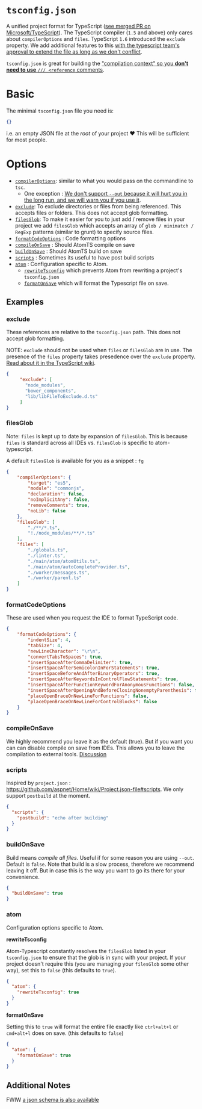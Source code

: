 # `tsconfig.json`
A unified project format for TypeScript ([see merged PR on Microsoft/TypeScript](https://github.com/Microsoft/TypeScript/pull/1692)). The TypeScript compiler (`1.5` and above) only cares about `compilerOptions` and `files`. TypeScript `1.6` introduced the `exclude` property. We add additional features to this [with the typescript team's approval to extend the file as long as we don't conflict](https://github.com/Microsoft/TypeScript/issues/1955).

`tsconfig.json` is great for building the ["compilation context" so you **don't need to use** `/// <reference` comments](http://blog.icanmakethiswork.io/2015/02/hey-tsconfigjson-where-have-you-been.html).

# Basic
The minimal `tsconfig.json` file you need is:
```json
{}
```
i.e. an empty JSON file at the *root* of your project :heart: This will be sufficient for most people.

# Options

* [`compilerOptions`](https://github.com/TypeStrong/atom-typescript/blob/e2fa67c4715189b71430f766ed9a92d9fb3255f9/lib/main/tsconfig/tsconfig.ts#L8-L35): similar to what you would pass on the commandline to `tsc`.
  * One exception : [We don't support `--out` because it will hurt you in the long run, and we will warn you if you use it](https://github.com/TypeStrong/atom-typescript/blob/master/docs/out.md).
* [`exclude`](https://github.com/TypeStrong/atom-typescript/blob/master/docs/tsconfig.md#exclude): To exclude directories or files from being referenced. This accepts files or folders. This does not accept glob formatting.
* [`filesGlob`](https://github.com/TypeStrong/atom-typescript/blob/master/docs/tsconfig.md#filesglob): To make it easier for you to just add / remove files in your project we add `filesGlob` which accepts an array of `glob / minimatch / RegExp` patterns (similar to grunt) to specify source files.
* [`formatCodeOptions`](https://github.com/TypeStrong/atom-typescript/blob/master/docs/tsconfig.md#formatcodeoptions) : Code formatting options
* [`compileOnSave`](https://github.com/TypeStrong/atom-typescript/blob/master/docs/tsconfig.md#compileonsave) : Should AtomTS compile on save
* [`buildOnSave`](https://github.com/TypeStrong/atom-typescript/blob/master/docs/tsconfig.md#buildonsave) : Should AtomTS build on save
* [`scripts`](https://github.com/TypeStrong/atom-typescript/blob/master/docs/tsconfig.md#scripts) : Sometimes its useful to have post build scripts
* [`atom`](https://github.com/TypeStrong/atom-typescript/blob/master/docs/tsconfig.md#atom) : Configuration specific to Atom.
  * [`rewriteTsconfig`](https://github.com/TypeStrong/atom-typescript/blob/master/docs/tsconfig.md#rewriteTsconfig) which prevents Atom from rewriting a project's `tsconfig.json`
  * [`formatOnSave`](https://github.com/TypeStrong/atom-typescript/blob/master/docs/tsconfig.md#formatOnSave) which will format the Typescript file on save.

## Examples

### exclude
These references are relative to the `tsconfig.json` path. This does not accept glob formatting.

NOTE: `exclude` should not be used when `files` or `filesGlob` are in use. The presence of the `files` property takes presedence over the `exclude` property. [Read about it in the TypeScript wiki](https://github.com/Microsoft/TypeScript/wiki/tsconfig.json#details).

```json
{
     "exclude": [
       "node_modules",
       "bower_components",
       "lib/libFileToExclude.d.ts"
     ]
}
```

### filesGlob

Note: `files` is kept up to date by expansion of `filesGlob`.  This is because `files` is standard across all IDEs vs. `filesGlob` is specific to atom-typescript.

A default `filesGlob` is available for you as a snippet : `fg`

```json
{
    "compilerOptions": {
        "target": "es5",
        "module": "commonjs",
        "declaration": false,
        "noImplicitAny": false,
        "removeComments": true,
        "noLib": false
    },
    "filesGlob": [
        "./**/*.ts",
        "!./node_modules/**/*.ts"
    ],
    "files": [
        "./globals.ts",
        "./linter.ts",
        "./main/atom/atomUtils.ts",
        "./main/atom/autoCompleteProvider.ts",
        "./worker/messages.ts",
        "./worker/parent.ts"
    ]
}
```

### formatCodeOptions
These are used when you request the IDE to format TypeScript code.

```json
{
    "formatCodeOptions": {
        "indentSize": 4,
        "tabSize": 4,
        "newLineCharacter": "\r\n",
        "convertTabsToSpaces": true,
        "insertSpaceAfterCommaDelimiter": true,
        "insertSpaceAfterSemicolonInForStatements": true,
        "insertSpaceBeforeAndAfterBinaryOperators": true,
        "insertSpaceAfterKeywordsInControlFlowStatements": true,
        "insertSpaceAfterFunctionKeywordForAnonymousFunctions": false,
        "insertSpaceAfterOpeningAndBeforeClosingNonemptyParenthesis": false,
        "placeOpenBraceOnNewLineForFunctions": false,
        "placeOpenBraceOnNewLineForControlBlocks": false
    }
}
```

### compileOnSave
We highly recommend you leave it as the default (true). But if you want you can can disable compile on save from IDEs. This allows you to leave the compilation to external tools. [Discussion](https://github.com/Microsoft/TypeScript/issues/2326)

### scripts
Inspired by `project.json` : https://github.com/aspnet/Home/wiki/Project.json-file#scripts. We only support `postbuild` at the moment.

```json
{
  "scripts": {
    "postbuild": "echo after building"
  }
}
```

### buildOnSave
Build means *compile all files*. Useful if for some reason you are using `--out`. Default is `false`. Note that build is a slow process, therefore we recommend leaving it off. But in case this is the way you want to go its there for your convenience.

```json
{
  "buildOnSave": true
}
```

### atom
Configuration options specific to Atom.


**rewriteTsconfig**

Atom-Typescript constantly resolves the `filesGlob` listed in your `tsconfig.json` to ensure that the glob is in sync
with your project. If your project doesn't require this (you are managing your `filesGlob` some other way), set this
to `false` (this defaults to `true`).

```json
{
  "atom": {
    "rewriteTsconfig": true
  }
}
```

**formatOnSave**

Setting this to `true` will format the entire file exactly like `ctrl+alt+l` or `cmd+alt+l` does on save. (this defaults to `false`)

```json
{
  "atom": {
    "formatOnSave": true
  }
}
```

## Additional Notes
FWIW [a json schema is also available](http://json.schemastore.org/tsconfig)
